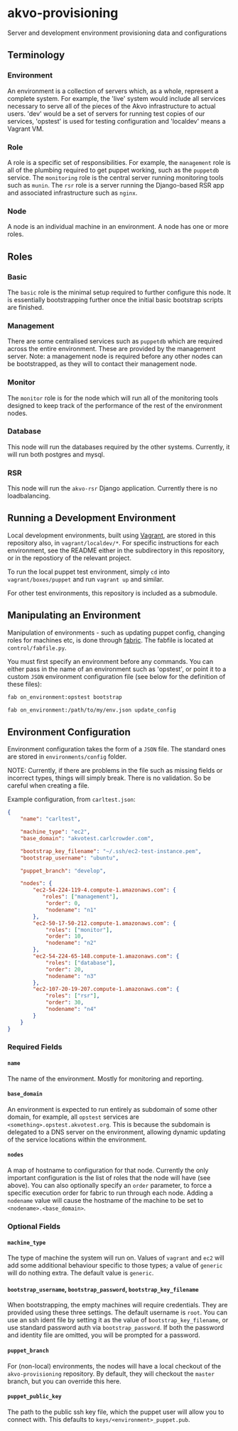 # akvo-provisioning

Server and development environment provisioning data and configurations

## Terminology

### Environment

An environment is a collection of servers which, as a whole, represent a
complete system. For example, the 'live' system would include all services
necessary to serve all of the pieces of the Akvo infrastructure to actual users.
'dev' would be a set of servers for running test copies of our services,
'opstest' is used for testing configuration and 'localdev' means a Vagrant VM.

### Role

A role is a specific set of responsibilities. For example, the `management` role
is all of the plumbing required to get puppet working, such as the `puppetdb`
service. The `monitoring` role is the central server running monitoring tools
such as `munin`. The `rsr` role is a server running the Django-based RSR app and
associated infrastructure such as `nginx`.

### Node

A node is an individual machine in an environment. A node has one or more roles.

## Roles

### Basic

The `basic` role is the minimal setup required to further configure this node.
It is essentially bootstrapping further once the initial basic bootstrap scripts
are finished.

### Management

There are some centralised services such as `puppetdb` which are required across
the entire environment. These are provided by the management server. Note: a
management node is required before any other nodes can be bootstrapped, as they
will to contact their management node.

### Monitor

The `monitor` role is for the node which will run all of the monitoring tools
designed to keep track of the performance of the rest of the environment nodes.

### Database

This node will run the databases required by the other systems. Currently, it
will run both postgres and mysql.

### RSR

This node will run the `akvo-rsr` Django application. Currently there is no
loadbalancing.

## Running a Development Environment

Local development environments, built using [Vagrant](http://vagrantup.com), are
stored in this repository also, in `vagrant/localdev/*`. For specific
instructions for each environment, see the README either in the subdirectory in
this repository, or in the repostiory of the relevant project.

To run the local puppet test environment, simply `cd` into
`vagrant/boxes/puppet` and run `vagrant up` and similar.

For other test environments, this repository is included as a submodule.

## Manipulating an Environment

Manipulation of environments - such as updating puppet config, changing roles
for machines etc, is done through [fabric](http://fabfile.org). The fabfile is
located at `control/fabfile.py`.

You must first specify an environment before any commands. You can either pass
in the name of an environment such as 'opstest', or point it to a custom `JSON`
environment configuration file (see below for the definition of these files):

```bash
fab on_environment:opstest bootstrap
```

```bash
fab on_environment:/path/to/my/env.json update_config
```

## Environment Configuration

Environment configuration takes the form of a `JSON` file. The standard ones are
stored in `environments/config` folder.

NOTE: Currently, if there are problems in the file such as missing fields or
incorrect types, things will simply break. There is no validation. So be careful
when creating a file.

Example configuration, from `carltest.json`:

```json
{
    "name": "carltest",

    "machine_type": "ec2",
    "base_domain": "akvotest.carlcrowder.com",

    "bootstrap_key_filename": "~/.ssh/ec2-test-instance.pem",
    "bootstrap_username": "ubuntu",

    "puppet_branch": "develop",

    "nodes": {
        "ec2-54-224-119-4.compute-1.amazonaws.com": {
           "roles": ["management"],
            "order": 0,
            "nodename": "n1"
        },
        "ec2-50-17-50-212.compute-1.amazonaws.com": {
            "roles": ["monitor"],
            "order": 10,
            "nodename": "n2"
        },
        "ec2-54-224-65-148.compute-1.amazonaws.com": {
            "roles": ["database"],
            "order": 20,
            "nodename": "n3"
        },
        "ec2-107-20-19-207.compute-1.amazonaws.com": {
            "roles": ["rsr"],
            "order": 30,
            "nodename": "n4"
        }
    }
}
```

### Required Fields

#### `name`

The name of the environment. Mostly for monitoring and reporting.

#### `base_domain`

An environment is expected to run entirely as subdomain of some other domain,
for example, all `opstest` services are `<something>.opstest.akvotest.org`. This
is because the subdomain is delegated to a DNS server on the environment,
allowing dynamic updating of the service locations within the environment.

#### `nodes`

A map of hostname to configuration for that node. Currently the only important
configuration is the list of roles that the node will have (see above). You can
also optionally specify an `order` parameter, to force a specific execution
order for fabric to run through each node. Adding a `nodename` value will cause
the hostname of the machine to be set to `<nodename>.<base_domain>`.

### Optional Fields

#### `machine_type`

The type of machine the system will run on. Values of `vagrant` and `ec2` will
add some additional behaviour specific to those types; a value of `generic` will
do nothing extra. The default value is `generic`.

#### `bootstrap_username`, `bootstrap_password`, `bootstrap_key_filename`

When bootstrapping, the empty machines will require credentials. They are
provided using these three settings. The default username is `root`. You can use
an ssh ident file by setting it as the value of `bootstrap_key_filename`, or use
standard password auth via `bootstrap_password`. If both the password and
identity file are omitted, you will be prompted for a password.

#### `puppet_branch`

For (non-local) environments, the nodes will have a local checkout of the
`akvo-provisioning` repository. By default, they will checkout the `master`
branch, but you can override this here.

#### `puppet_public_key`

The path to the public ssh key file, which the puppet user will allow you to
connect with. This defaults to `keys/<environment>_puppet.pub`.
